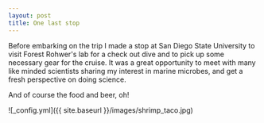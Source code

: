```yaml
---
layout: post
title: One last stop 
---
```



Before embarking on the trip I made a stop at San Diego State University to visit Forest Rohwer's lab for a check out dive and to pick up some necessary gear for the cruise.
It was a great opportunity to meet with many like minded scientists sharing my interest in marine microbes, and get a fresh perspective on doing science.

And of course the food and beer, oh!

![_config.yml]({{ site.baseurl }}/images/shrimp_taco.jpg)
